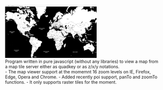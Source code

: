 <img src="https://github.com/Frederoche/MapMachina/blob/master/map.png" width=300>
<br/>
Program written in pure javascript (without any libraries) to view a map from a map tile server either as quadkey or as z/x/y notations.
<br/>
- The map viewer support at the momemnt 16 zoom levels on IE, Firefox, Edge, Opera and Chrome.
- Added recently poi support, panTo and zoomTo functions.
- It only supports raster tiles for the moment.
